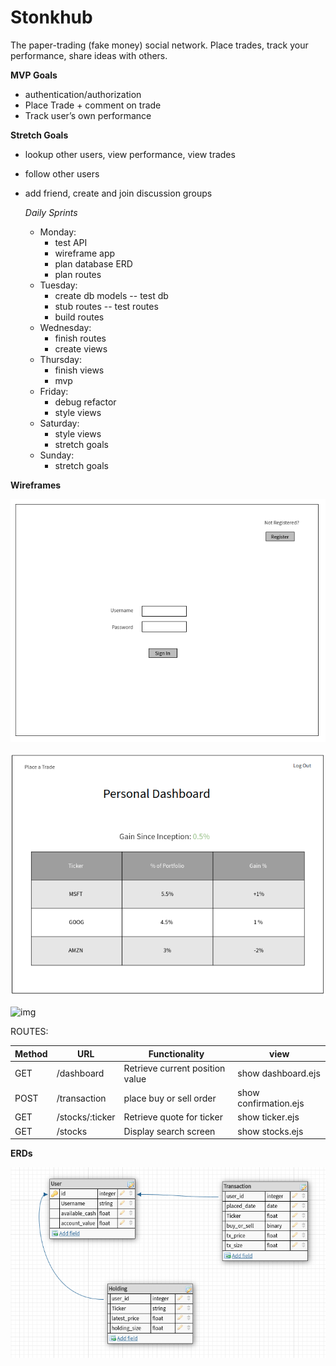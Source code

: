 # Stonkhub

The paper-trading (fake money) social network. Place trades, track your performance, share ideas with others.

**MVP Goals** 

* authentication/authorization
* Place Trade + comment on trade
* Track user’s own performance


**Stretch Goals**  

* lookup other users, view performance, view trades
* follow other users
* add friend, create and join discussion groups


  
    *Daily Sprints*
    - Monday:
      * test API
      * wireframe app
      * plan database ERD
      * plan routes
    - Tuesday:
      * create db models -- test db
      * stub routes -- test routes
      * build routes
    - Wednesday:
      * finish routes
      * create views
    - Thursday:
      * finish views
      * mvp
    - Friday:
      * debug refactor
      * style views
    - Saturday:
      * style views
      * stretch goals
    - Sunday:
      * stretch goals

 **Wireframes**


![img](public/images/login_page.png)

![img](public/images/personal_dashboard.png)

![img](pulic/images/place_a_trade_screen.png)

ROUTES:

| Method | URL | Functionality | view |
|--------|-----|---------------|------|
| GET  | /dashboard | Retrieve current position value | show dashboard.ejs
| POST | /transaction | place buy or sell order | show confirmation.ejs
| GET  | /stocks/:ticker | Retrieve quote for ticker |  show ticker.ejs
| GET  | /stocks | Display search screen |  show stocks.ejs

<!-- | PUT  | /user/:id/aboutme | update profile | redirect to profile.ejs -->
<!-- | DELETE | /books/:id | delete one book | redirect to /books -->

 **ERDs**


  ![img](public/images/erd.png)

